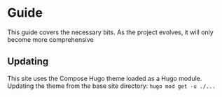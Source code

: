 # Guide

This guide covers the necessary bits. As the project evolves, it will only become more comprehensive

## Updating

This site uses the Compose Hugo theme loaded as a Hugo module. Updating the theme from the base site directory: `hugo mod get -u ./...`
